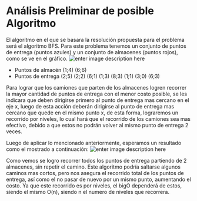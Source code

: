 # Análisis Preliminar de posible Algoritmo

El algoritmo en el que se basara  la resolución propuesta para el problema será el algoritmo BFS.
Para este problema tenemos un conjunto de puntos de entrega (puntos azules) y un conjunto de almacenes (puntos rojos), como se ve en el gráfico.
![enter image description here](https://i.ibb.co/ydDfzKQ/algo1.png)

 - Puntos de almacén (1;4) (6;6)
 - Puntos de entrega (2;5) (2;2) (6;1) (1;3) (8;3) (1;1) (3;0) (6;3)

Para lograr que los camiones que parten de los almacenes logren recorrer la mayor cantidad de puntos de entrega con el menor costo posible, se les indicara que deben dirigirse primero al punto de entrega mas cercano en el eje x, luego de esta acción deberán dirigirse al punto de entrega mas cercano que quede en el mismo punto x, de esta forma, lograremos un recorrido por niveles, lo cual hará que el recorrido de los camiones sea mas efectivo, debido a que estos no podrán volver al mismo punto de entrega 2 veces.

Luego de aplicar lo mencionado anteriormente, esperamos un resultado como el mostrado a continuación:
![enter image description here](https://i.ibb.co/B2nRJ3m/algo2.png)

Como vemos se logro recorrer todos los puntos de entrega partiendo de 2 almacenes, sin repetir el camino.
Este algoritmo podría saltarse algunos caminos mas cortos, pero nos asegura el recorrido total de los puntos de entrega, así como el no pasar de nuevo por un mismo punto, aumentando el costo. Ya que este recorrido es por niveles, el bigO dependerá de estos, siendo el mismo O(n), siendo n el numero de niveles que recorrera.
